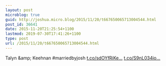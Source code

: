```yaml
---
layout: post
microblog: true
guid: http://joshua.micro.blog/2015/11/20/t667650065713004544.html
post_id: 36641
date: 2015-11-20T21:25:54+1100
lastmod: 2019-07-30T17:41:26+1100
type: post
url: /2015/11/20/t667650065713004544.html
---
```

Talyn &amp;amp; Keehnan #marriedbyjosh [t.co/sdOYfRiKe...](https://t.co/sdOYfRiKeh) [t.co/S9nL034io...](https://t.co/S9nL034ioT)
